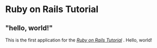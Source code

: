 # Ruby on Rails Tutorial

## "hello, world!"

This is the first application for the
[*Ruby on Rails Tutorial*](https://www.railstutorial.org/)
. Hello, world!